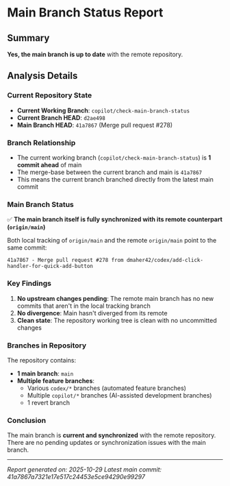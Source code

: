 # Main Branch Status Report

## Summary
**Yes, the main branch is up to date** with the remote repository.

## Analysis Details

### Current Repository State
- **Current Working Branch**: `copilot/check-main-branch-status`
- **Current Branch HEAD**: `d2ae498`
- **Main Branch HEAD**: `41a7867` (Merge pull request #278)

### Branch Relationship
- The current working branch (`copilot/check-main-branch-status`) is **1 commit ahead** of main
- The merge-base between the current branch and main is `41a7867`
- This means the current branch branched directly from the latest main commit

### Main Branch Status
✅ **The main branch itself is fully synchronized with its remote counterpart (`origin/main`)**

Both local tracking of `origin/main` and the remote `origin/main` point to the same commit:
```
41a7867 - Merge pull request #278 from dmaher42/codex/add-click-handler-for-quick-add-button
```

### Key Findings
1. **No upstream changes pending**: The remote main branch has no new commits that aren't in the local tracking branch
2. **No divergence**: Main hasn't diverged from its remote
3. **Clean state**: The repository working tree is clean with no uncommitted changes

### Branches in Repository
The repository contains:
- **1 main branch**: `main`
- **Multiple feature branches**: 
  - Various `codex/*` branches (automated feature branches)
  - Multiple `copilot/*` branches (AI-assisted development branches)
  - 1 revert branch

### Conclusion
The main branch is **current and synchronized** with the remote repository. There are no pending updates or synchronization issues with the main branch.

---
*Report generated on: 2025-10-29*
*Latest main commit: 41a7867a7321e17e517c24453e5ce94290e99297*
